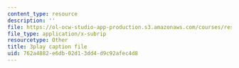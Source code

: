 ```yaml
---
content_type: resource
description: ''
file: https://ol-ocw-studio-app-production.s3.amazonaws.com/courses/res-6-012-introduction-to-probability-spring-2018/762a4882e6db02d13dd4d9c92afec4d8_K2Tlj27nkjs.srt
file_type: application/x-subrip
resourcetype: Other
title: 3play caption file
uid: 762a4882-e6db-02d1-3dd4-d9c92afec4d8
---
```

